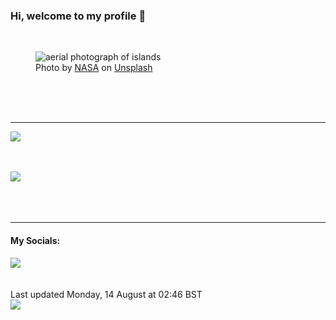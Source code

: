 <h3>Hi, welcome to my profile 👋</h3>

<br />
<figure>
  <img
    src="https://images.unsplash.com/photo-1462331321792-cc44368b8894?crop=entropy&cs=tinysrgb&fit=max&fm=jpg&ixid=M3wyNzQ3MDB8MHwxfHJhbmRvbXx8fHx8fHx8fDE2OTE5NzQzNjh8&ixlib=rb-4.0.3&q=80&w=1080&auto=format"
    alt="aerial photograph of islands" 
  />
  <figcaption>Photo by <a
    href="https://unsplash.com/@nasa?utm_source=Profile%20readme&utm_medium=referral">NASA</a> on <a
    href="https://unsplash.com/?utm_source=Profile%20readme&utm_medium=referral">Unsplash</a></figcaption>
</figure>




  <br /><br /><br />

<hr />
<img
  src="https://github-readme-stats.vercel.app/api?username=shanelucy&show_icons=true&theme=calm"
/>
<br /><br /><br />

<img 
  src="https://github-readme-stats.vercel.app/api/top-langs/?username=shanelucy&theme=calm"
/>
<br /><br /><br /><br />
<hr />
<h4>My Socials:</h4>
<a href="https://uk.linkedin.com/in/shane-lucy-4735b616a">
  <img
    src="https://img.shields.io/badge/linkedin%20-%230077B5.svg?&style=for-the-badge&logo=linkedin&logoColor=white"
  />
</a>
<br /><br /><br />
Last updated Monday, 14 August at 02:46 BST
<br />
<img
  src="https://github.com/ShaneLucy/ShaneLucy/workflows/README%20build/badge.svg"
/>
